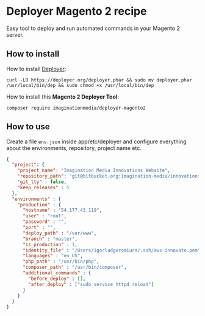 # Deployer Magento 2 recipe
Easy tool to deploy and run automated commands in your Magento 2 server.

How to install
-------

How to install [Deployer](https://deployer.org/):

```
curl -LO https://deployer.org/deployer.phar && sudo mv deployer.phar /usr/local/bin/dep && sudo chmod +x /usr/local/bin/dep
```

How to install this **Magento 2 Deployer Tool**:

```
composer require imaginationmedia/deployer-magento2
```

How to use
-----

Create a file `env.json` inside app/etc/deployer and configure everything about the environments, repository, project name etc.

```json
{
  "project": {
    "project_name": "Imagination Media Innovations Website",
    "repository_path": "git@bitbucket.org:imagination-media/innovations-website-m2.git",
    "git_tty" : false,
    "keep_releases" : 5
  },
  "environments" : {
    "production" : {
      "hostname" : "54.177.43.119",
      "user" : "root",
      "password" : "",
      "port" : "",
      "deploy_path" : "/var/www",
      "branch" : "master",
      "is_production" : 1,
      "identity_file" : "/Users/igorludgeromiura/.ssh/aws-innovate.pem",
      "languages" : "en_US",
      "php_path" : "/usr/bin/php",
      "composer_path" : "/usr/bin/composer",
      "additional_commands" : {
        "before_deploy" : [],
        "after_deploy" : ["sudo service httpd reload"]
      }
    }
  }
}
```
